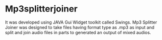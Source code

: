 # Mp3splitterjoiner
It was developed using JAVA Gui Widget toolkit called Swings.
Mp3 Splitter Joiner was designed to take files having format type as .mp3 as input and split and join audio files in parts to generated an output of mixed audios.
